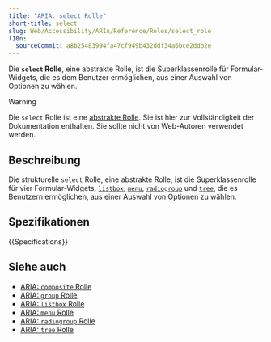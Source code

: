 ```yaml
---
title: "ARIA: select Rolle"
short-title: select
slug: Web/Accessibility/ARIA/Reference/Roles/select_role
l10n:
  sourceCommit: a8b25483994fa47cf949b432ddf34a6bce2ddb2e
---
```


Die **`select` Rolle**, eine abstrakte Rolle, ist die Superklassenrolle für Formular-Widgets, die es dem Benutzer ermöglichen, aus einer Auswahl von Optionen zu wählen.

> [!WARNING]
> Die `select` Rolle ist eine [abstrakte Rolle](/de/docs/Web/Accessibility/ARIA/Reference/Roles#6._abstract_roles). Sie ist hier zur Vollständigkeit der Dokumentation enthalten. Sie sollte nicht von Web-Autoren verwendet werden.

## Beschreibung

Die strukturelle `select` Rolle, eine abstrakte Rolle, ist die Superklassenrolle für vier Formular-Widgets, [`listbox`](/de/docs/Web/Accessibility/ARIA/Reference/Roles/listbox_role), [`menu`](/de/docs/Web/Accessibility/ARIA/Reference/Roles/menu_role), [`radiogroup`](/de/docs/Web/Accessibility/ARIA/Reference/Roles/radiogroup_role) und [`tree`](/de/docs/Web/Accessibility/ARIA/Reference/Roles/tree_role), die es Benutzern ermöglichen, aus einer Auswahl von Optionen zu wählen.

## Spezifikationen

{{Specifications}}

## Siehe auch

- [ARIA: `composite` Rolle](/de/docs/Web/Accessibility/ARIA/Reference/Roles/composite_role)
- [ARIA: `group` Rolle](/de/docs/Web/Accessibility/ARIA/Reference/Roles/group_role)
- [ARIA: `listbox` Rolle](/de/docs/Web/Accessibility/ARIA/Reference/Roles/listbox_role)
- [ARIA: `menu` Rolle](/de/docs/Web/Accessibility/ARIA/Reference/Roles/menu_role)
- [ARIA: `radiogroup` Rolle](/de/docs/Web/Accessibility/ARIA/Reference/Roles/radiogroup_role)
- [ARIA: `tree` Rolle](/de/docs/Web/Accessibility/ARIA/Reference/Roles/tree_role)
